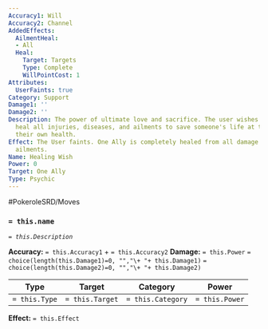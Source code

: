 ```yaml
---
Accuracy1: Will
Accuracy2: Channel
AddedEffects:
  AilmentHeal:
  - All
  Heal:
    Target: Targets
    Type: Complete
    WillPointCost: 1
Attributes:
  UserFaints: true
Category: Support
Damage1: ''
Damage2: ''
Description: The power of ultimate love and sacrifice. The user wishes to completely
  heal all injuries, diseases, and ailments to save someone's life at the cost of
  their own health.
Effect: The User faints. One Ally is completely healed from all damage and status
  ailments.
Name: Healing Wish
Power: 0
Target: One Ally
Type: Psychic
---
```


#PokeroleSRD/Moves

### `= this.name` 
*`= this.Description`*

**Accuracy:** `= this.Accuracy1` + `= this.Accuracy2`
**Damage:** `= this.Power` `= choice(length(this.Damage1)=0, "","\+ "+ this.Damage1)` `= choice(length(this.Damage2)=0, "","\+ "+ this.Damage2)`

| Type          | Target          | Category          | Power          |
| ------------- | --------------- | ----------------  | -------------- |
| `= this.Type` | `= this.Target` | `= this.Category` | `= this.Power` | 

**Effect:** `= this.Effect`